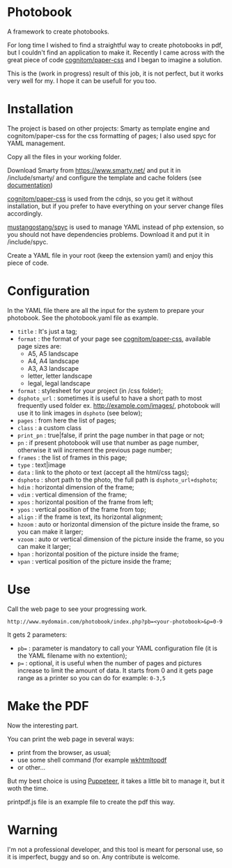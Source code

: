 # Photobook
A framework to create photobooks.

For long time I wished to find a straightful way to create photobooks in pdf, but I couldn't find an application to make it. Recently I came across with the great piece of code [cognitom/paper-css](https://github.com/cognitom/paper-css/) and I began to imagine a solution.

This is the (work in progress) result of this job, it is not perfect, but it works very well for my. I hope it can be usefull for you too.

# Installation
The project is based on other projects: Smarty as template engine and cognitom/paper-css for the css formatting of pages; I also used spyc for YAML management.

Copy all the files in your working folder.

Download Smarty from https://www.smarty.net/ and put it in <your-folder>/include/smarty/ and configure the template and cache folders (see [documentation](https://www.smarty.net/quick_install))
  
[cognitom/paper-css](https://github.com/cognitom/paper-css/) is used from the cdnjs, so you get it without installation, but if you prefer to have everything on your server change files accordingly.

[mustangostang/spyc](https://github.com/mustangostang/spyc) is used to manage YAML instead of php extension, so you should not have dependencies problems. Download it and put it in <your-folder>/include/spyc.

Create a YAML file in your root (keep the extension yaml) and enjoy this piece of code.

# Configuration
In the YAML file there are all the input for the system to prepare your photobook. See the photobook.yaml file as example.
- `title` : It's just a tag;
- `format` : the format of your page see [cognitom/paper-css](https://github.com/cognitom/paper-css/), available page sizes are:
  - A5, A5 landscape
  - A4, A4 landscape
  - A3, A3 landscape
  - letter, letter landscape
  - legal, legal landscape
- `format` : stylesheet for your project (in <your-folder>/css folder);
- `dsphoto_url` : sometimes it is useful to have a short path to most frequently used folder ex. http://example.com/images/, photobook will use it to link images in `dsphoto` (see below);
- `pages` : from here the list of pages;
- `class` : a custom class
- `print_pn` : true|false, if print the page number in that page or not;
- `pn` : if present photobook will use that number as page number, otherwise it will increment the previous page number;
- `frames` : the list of frames in this page;
- `type` : text|image
- `data` : link to the photo or text (accept all the html/css tags);
- `dsphoto` : short path to the photo, the full path is `dsphoto_url+dsphoto`;
- `hdim` : horizontal dimension of the frame;
- `vdim` : vertical dimension of the frame;
- `xpos` : horizontal position of the frame from left;
- `ypos` : vertical position of the frame from top;
- `align` : if the frame is text, its horizontal alignment;
- `hzoom` : auto or horizontal dimension of the picture inside the frame, so you can make it larger;
- `vzoom` : auto or vertical dimension of the picture inside the frame, so you can make it larger;
- `hpan` : horizontal position of the picture inside the frame;
- `vpan` : vertical position of the picture inside the frame;

# Use
Call the web page to see your progressing work.

`http://www.mydomain.com/photobook/index.php?pb=<your-photobook>&p=0-9`

It gets 2 parameters: 
- `pb=` : parameter is mandatory to call your YAML configuration file (it is the YAML filename with no extention);
- `p=` : optional, it is useful when the number of pages and pictures increase to limit the amount of data. It starts from 0 and it gets page range as a printer so you can do for example: `0-3,5`

# Make the PDF
Now the interesting part.

You can print the web page in several ways:
- print from the browser, as usual;
- use some shell command (for example [wkhtmltopdf](https://wkhtmltopdf.org/)
- or other...

But my best choice is using [Puppeteer](https://github.com/GoogleChrome/puppeteer), it takes a little bit to manage it, but it woth the time.

printpdf.js file is an example file to create the pdf this way.

# Warning
I'm not a professional developer, and this tool is meant for personal use, so it is imperfect, buggy and so on. Any contribute is welcome.
